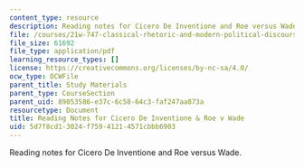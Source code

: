 ```yaml
---
content_type: resource
description: Reading notes for Cicero De Inventione and Roe versus Wade.
file: /courses/21w-747-classical-rhetoric-and-modern-political-discourse-fall-2009/5d7f8cd13024f75941214571cbbb6903_MIT21W_747_01F09_study04.pdf
file_size: 61692
file_type: application/pdf
learning_resource_types: []
license: https://creativecommons.org/licenses/by-nc-sa/4.0/
ocw_type: OCWFile
parent_title: Study Materials
parent_type: CourseSection
parent_uid: 89053586-e37c-6c58-64c3-faf247aa873a
resourcetype: Document
title: Reading Notes for Cicero De Inventione & Roe v Wade
uid: 5d7f8cd1-3024-f759-4121-4571cbbb6903
---
```

Reading notes for Cicero De Inventione and Roe versus Wade.